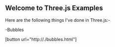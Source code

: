 ## Welcome to Three.js Examples

Here are the following things I've done in Three.js:-

-Bubbles

[button url="http://./bubbles.html"]
